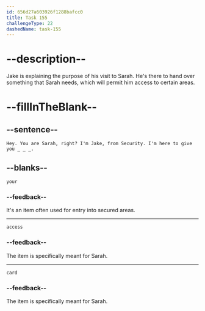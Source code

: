 ```yaml
---
id: 656d27a603926f1288bafcc0
title: Task 155
challengeType: 22
dashedName: task-155
---
```


<!--
AUDIO REFERENCE:
Jake: Hey. You are Sarah, right? I'm Jake, from Security. I'm here to give you your access card.
-->

# --description--

Jake is explaining the purpose of his visit to Sarah. He's there to hand over something that Sarah needs, which will permit him access to certain areas.

# --fillInTheBlank--

## --sentence--

`Hey. You are Sarah, right? I'm Jake, from Security. I'm here to give you _ _ _.`

## --blanks--

`your`

### --feedback--

It's an item often used for entry into secured areas.

---

`access`

### --feedback--

The item is specifically meant for Sarah.

---

`card`

### --feedback--

The item is specifically meant for Sarah.
